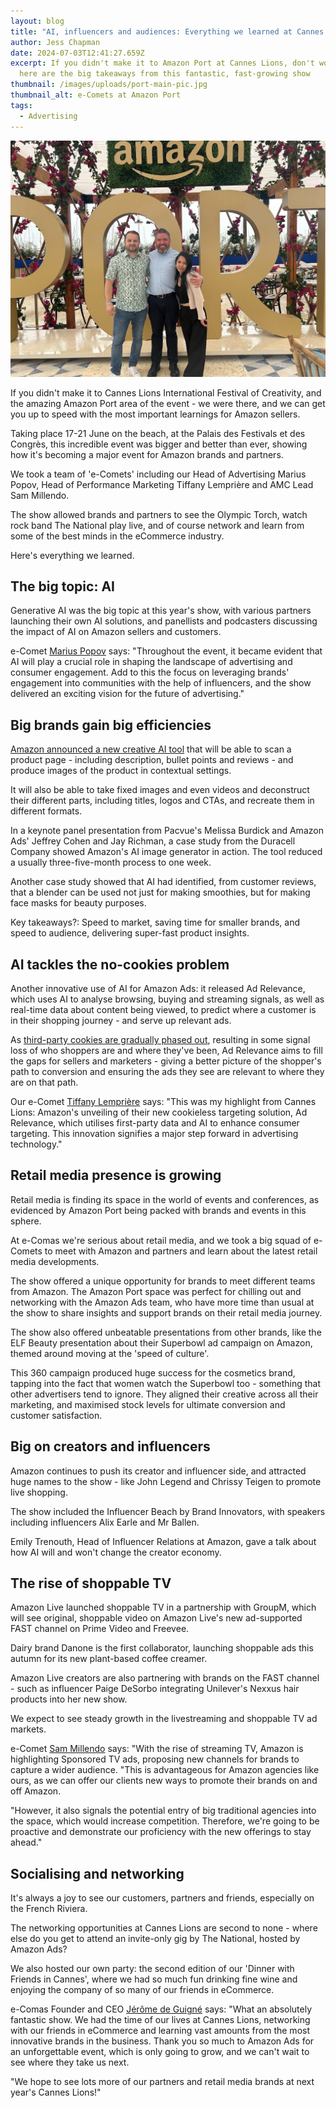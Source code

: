 ```yaml
---
layout: blog
title: "AI, influencers and audiences: Everything we learned at Cannes Lions"
author: Jess Chapman
date: 2024-07-03T12:41:27.659Z
excerpt: If you didn't make it to Amazon Port at Cannes Lions, don't worry -
  here are the big takeaways from this fantastic, fast-growing show
thumbnail: /images/uploads/port-main-pic.jpg
thumbnail_alt: e-Comets at Amazon Port
tags:
  - Advertising
---
```

![e-Comets at Amazon Port](/images/uploads/port-main-pic.jpg "e-Comets at Amazon Port")

If you didn't make it to Cannes Lions International Festival of Creativity, and the amazing Amazon Port area of the event - we were there, and we can get you up to speed with the most important learnings for Amazon sellers.

Taking place 17-21 June on the beach, at the Palais des Festivals et des Congrès, this incredible event was bigger and better than ever, showing how it's becoming a major event for Amazon brands and partners. 

We took a team of 'e-Comets' including our Head of Advertising Marius Popov, Head of Performance Marketing Tiffany Lemprière and AMC Lead Sam Millendo.

The show allowed brands and partners to see the Olympic Torch, watch rock band The National play live, and of course network and learn from some of the best minds in the eCommerce industry. 

Here's everything we learned.

## The big topic: AI

Generative AI was the big topic at this year's show, with various partners launching their own AI solutions, and panellists and podcasters discussing the impact of AI on Amazon sellers and customers. 

e-Comet [Marius Popov](https://www.linkedin.com/in/marius-popov-488a5752/) says: "Throughout the event, it became evident that AI will play a crucial role in shaping the landscape of advertising and consumer engagement. Add to this the focus on leveraging brands' engagement into communities with the help of influencers, and the show delivered an exciting vision for the future of advertising."

## Big brands gain big efficiencies 

[Amazon announced a new creative AI tool](https://advertising.amazon.com/en-us/blog/aspect-ratio-ai-image-generator-transformation/) that will be able to scan a product page - including description, bullet points and reviews - and produce images of the product in contextual settings. 

It will also be able to take fixed images and even videos and deconstruct their different parts, including titles, logos and CTAs, and recreate them in different formats.

In a keynote panel presentation from Pacvue's Melissa Burdick and Amazon Ads' Jeffrey Cohen and Jay Richman, a case study from the Duracell Company showed Amazon's AI image generator in action. The tool reduced a usually three-five-month process to one week. 

Another case study showed that AI had identified, from customer reviews, that a blender can be used not just for making smoothies, but for making face masks for beauty purposes.

Key takeaways?: Speed to market, saving time for smaller brands, and speed to audience, delivering super-fast product insights. 

## AI tackles the no-cookies problem  

Another innovative use of AI for Amazon Ads: it released Ad Relevance, which uses AI to analyse browsing, buying and streaming signals, as well as real-time data about content being viewed, to predict where a customer is in their shopping journey - and serve up relevant ads. 

As [third-party cookies are gradually phased out](https://www.forbes.com/sites/forbesbusinesscouncil/2022/10/18/4-native-e-commerce-trends-in-a-cookie-less-era/), resulting in some signal loss of who shoppers are and where they've been, Ad Relevance aims to fill the gaps for sellers and marketers - giving a better picture of the shopper's path to conversion and ensuring the ads they see are relevant to where they are on that path. 

Our e-Comet [Tiffany Lemprière](https://www.linkedin.com/in/tiffany-lempri%C3%A8re-94554674/) says: "This was my highlight from Cannes Lions: Amazon's unveiling of their new cookieless targeting solution, Ad Relevance, which utilises first-party data and AI to enhance consumer targeting. This innovation signifies a major step forward in advertising technology."

## Retail media presence is growing

Retail media is finding its space in the world of events and conferences, as evidenced by Amazon Port being packed with brands and events in this sphere. 

At e-Comas we're serious about retail media, and we took a big squad of e-Comets to meet with Amazon and partners and learn about the latest retail media developments. 

The show offered a unique opportunity for brands to meet different teams from Amazon. The Amazon Port space was perfect for chilling out and networking with the Amazon Ads team, who have more time than usual at the show to share insights and support brands on their retail media journey.

The show also offered unbeatable presentations from other brands, like the ELF Beauty presentation about their Superbowl ad campaign on Amazon, themed around moving at the 'speed of culture'. 

This 360 campaign produced huge success for the cosmetics brand, tapping into the fact that women watch the Superbowl too - something that other advertisers tend to ignore. They aligned their creative across all their marketing, and maximised stock levels for ultimate conversion and customer satisfaction.

## Big on creators and influencers 

Amazon continues to push its creator and influencer side, and attracted huge names to the show - like John Legend and Chrissy Teigen to promote live shopping. 

The show included the Influencer Beach by Brand Innovators, with speakers including influencers Alix Earle and Mr Ballen. 

Emily Trenouth, Head of Influencer Relations at Amazon, gave a talk about how AI will and won't change the creator economy. 

## The rise of shoppable TV

Amazon Live launched shoppable TV in a partnership with GroupM, which will see original, shoppable video on Amazon Live's new ad-supported FAST channel on Prime Video and Freevee. 

Dairy brand Danone is the first collaborator, launching shoppable ads this autumn for its new plant-based coffee creamer. 

Amazon Live creators are also partnering with brands on the FAST channel - such as influencer Paige DeSorbo integrating Unilever's Nexxus hair products into her new show. 

We expect to see steady growth in the livestreaming and shoppable TV ad markets.

e-Comet [Sam Millendo](https://www.linkedin.com/in/sam-millendo/) says: "With the rise of streaming TV, Amazon is highlighting Sponsored TV ads, proposing new channels for brands to capture a wider audience. 
"This is advantageous for Amazon agencies like ours, as we can offer our clients new ways to promote their brands on and off Amazon. 

"However, it also signals the potential entry of big traditional agencies into the space, which would increase competition. Therefore, we're going to be proactive and demonstrate our proficiency with the new offerings to stay ahead."

## Socialising and networking

It's always a joy to see our customers, partners and friends, especially on the French Riviera. 

The networking opportunities at Cannes Lions are second to none - where else do you get to attend an invite-only gig by The National, hosted by Amazon Ads? 

We also hosted our own party: the second edition of our 'Dinner with Friends in Cannes', where we had so much fun drinking fine wine and enjoying the company of so many of our friends in eCommerce.

e-Comas Founder and CEO [Jérôme de Guigné](https://www.linkedin.com/search/results/all/?heroEntityKey=urn%3Ali%3Afsd_profile%3AACoAAAJVwSoBvHuvPJAq8QHbzwCEtdi6KKXnVEs&keywords=J%C3%A9r%C3%B4me%20de%20Guign%C3%A9&origin=ENTITY_SEARCH_HOME_HISTORY&sid=hdV) says: "What an absolutely fantastic show. We had the time of our lives at Cannes Lions, networking with our friends in eCommerce and learning vast amounts from the most innovative brands in the business. Thank you so much to Amazon Ads for an unforgettable event, which is only going to grow, and we can't wait to see where they take us next. 

"We hope to see lots more of our partners and retail media brands at next year's Cannes Lions!"